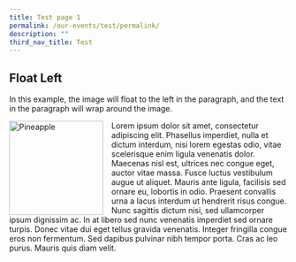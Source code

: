 ```yaml
---
title: Test page 1
permalink: /our-events/test/permalink/
description: ""
third_nav_title: Test
---
```

<style>
img {
  float: left;
}
</style>



<h2>Float Left</h2>

<p>In this example, the image will float to the left in the paragraph, and the text in the paragraph will wrap around the image.</p>

<p><img style="width:170px;height:170px;margin-right:15px;" alt="Pineapple" src="pineapple.jpg">
Lorem ipsum dolor sit amet, consectetur adipiscing elit. Phasellus imperdiet, nulla et dictum interdum, nisi lorem egestas odio, vitae scelerisque enim ligula venenatis dolor. Maecenas nisl est, ultrices nec congue eget, auctor vitae massa. Fusce luctus vestibulum augue ut aliquet. Mauris ante ligula, facilisis sed ornare eu, lobortis in odio. Praesent convallis urna a lacus interdum ut hendrerit risus congue. Nunc sagittis dictum nisi, sed ullamcorper ipsum dignissim ac. In at libero sed nunc venenatis imperdiet sed ornare turpis. Donec vitae dui eget tellus gravida venenatis. Integer fringilla congue eros non fermentum. Sed dapibus pulvinar nibh tempor porta. Cras ac leo purus. Mauris quis diam velit.</p>


